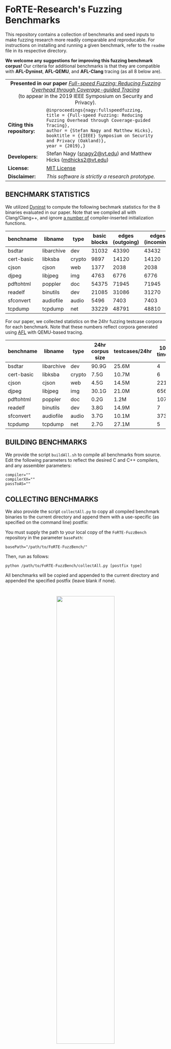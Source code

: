 # FoRTE-Research's Fuzzing Benchmarks

This repository contains a collection of benchmarks and seed inputs to make fuzzing research more readily comparable and reproducable. For instructions on installing and running a given benchmark, refer to the `readme` file in its respective directory. 

**We welcome any suggestions for improving this fuzzing benchmark corpus!** Our criteria for additional benchmarks is that they are compatible with **AFL-Dyninst**, **AFL-QEMU**, and **AFL-Clang** tracing (as all 8 below are). 

<table>
  <tr>
    <td align=center colspan="2"><div><b>Presented in our paper</b> <a href="https://arxiv.org/abs/1812.11875"><i>Full-speed Fuzzing: Reducing Fuzzing Overhead through Coverage-guided Tracing</i></a><br>(to appear in the 2019 IEEE Symposium on Security and Privacy).</td>
  </tr>
  <tr>
    <td><b>Citing this repository:</b></td>
    <td>
      <code class="rich-diff-level-one">@inproceedings{nagy:fullspeedfuzzing,</code><br>
      <code class="rich-diff-level-one">title = {Full-speed Fuzzing: Reducing Fuzzing Overhead through Coverage-guided Tracing},</code><br>
      <code class="rich-diff-level-one">author = {Stefan Nagy and Matthew Hicks},</code><br>
      <code class="rich-diff-level-one">booktitle = {{IEEE} Symposium on Security and Privacy (Oakland)},</code><br>
      <code class="rich-diff-level-one">year = {2019},}</code>
    </td>
  </tr>
  <tr>
    <td><b>Developers:</b></td>
    <td>Stefan Nagy (<a href="mailto:snagy2@vt.edu">snagy2@vt.edu</a>) and Matthew Hicks (<a href="mailto:mdhicks2@vt.edu">mdhicks2@vt.edu</a>)</td>
  </tr>
  <tr>
    <td><b>License:</b></td>
    <td><a href="/FoRTE-Research/UnTracer-AFL/blob/master/LICENSE">MIT License</a></td>
  </tr>
  <tr>
    <td><b>Disclaimer:</b></td>
    <td><i>This software is strictly a research prototype.</i></td>
  </tr>
</table>

## BENCHMARK STATISTICS
We utilized [Dyninst](https://dyninst.org/) to compute the following bechmark statistics for the 8 binaries evaluated in our paper. Note that we compiled all with Clang/Clang++, and ignore [a number of](https://github.com/FoRTE-Research/UnTracer-AFL/blob/master/UnTracerDyninst.cpp#L378) compiler-inserted initialization functions.  

benchname | libname | type | basic blocks | edges (outgoing) | edges (incoming)
--- | --- | --- | --- | --- | ---
bsdtar		|libarchive |dev 	|31032	|43390	|43432
cert-basic	|libksba	|crypto |9897	|14120	|14120
cjson 		|cjson		|web 	|1377	|2038 	|2038
djpeg		|libjpeg	|img 	|4763	|6776	|6776
pdftohtml	|poppler	|doc 	|54375	|71945 	|71945
readelf		|binutils	|dev 	|21085	|31086 	|31270
sfconvert	|audiofile	|audio	|5496	|7403 	|7403
tcpdump		|tcpdump	|net	|33229	|48791	|48810

For our paper, we collected statistics on the 24hr fuzzing testcase corpora for each benchmark. Note that these numbers reflect corpora generated using [AFL](http://lcamtuf.coredump.cx/afl/) with QEMU-based tracing.

benchname | libname | type | 24hr corpus size | testcases/24hr | 100ms timeouts
--- | --- | --- | --- | --- | ---
bsdtar		|libarchive |dev 	| 90.9G | 25.6M | 4 
cert-basic	|libksba	|crypto | 7.5G 	| 10.7M | 6 
cjson 		|cjson		|web 	| 4.5G 	| 14.5M | 221K 	
djpeg		|libjpeg	|img 	| 30.1G | 21.0M | 656
pdftohtml	|poppler	|doc 	| 0.2G 	| 1.2M 	| 107 	
readelf		|binutils	|dev 	| 3.8G 	| 14.9M | 7 
sfconvert	|audiofile	|audio	| 3.7G 	| 10.1M | 373K 	
tcpdump		|tcpdump	|net	| 2.7G 	| 27.1M | 5 	


## BUILDING BENCHMARKS
We provide the script `buildAll.sh` to compile all benchmarks from source. 
Edit the following parameters to reflect the desired C and C++ compilers, and any assembler parameters:
```
compiler=""
compilerXX=""
passToAS=""
```

## COLLECTING BENCHMARKS
We also provide the script `collectAll.py` to copy all compiled benchmark binaries to the current directory and append them with a use-specific (as specified on the command line) postfix:

You must supply the path to your local copy of the `FoRTE-FuzzBench` repository in the parameter `basePath`:
```
basePath="/path/to/FoRTE-FuzzBench/"
```

Then, run as follows:
```
python /path/to/FoRTE-FuzzBench/collectAll.py [postfix type] 
```

All benchmarks will be copied and appended to the current directory and appended the specified postfix (leave blank if none).

#
<p align=center> <a href="https://www.cs.vt.edu"><img border="0" src="http://people.cs.vt.edu/snagy2/img/vt_inline_computer_science.png" width="60%" height="60%">
</a> </p>
